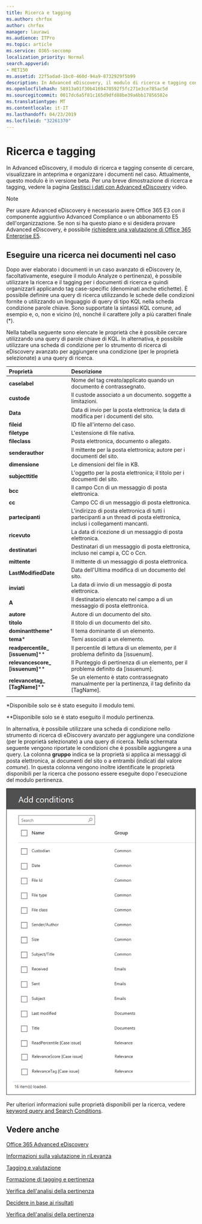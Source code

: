 ```yaml
---
title: Ricerca e tagging
ms.author: chrfox
author: chrfox
manager: laurawi
ms.audience: ITPro
ms.topic: article
ms.service: O365-seccomp
localization_priority: Normal
search.appverid:
- MET150
ms.assetid: 22f5adad-1bc0-460d-94a9-8732929f5b99
description: In Advanced eDiscovery, il modulo di ricerca e tagging consente di cercare, visualizzare in anteprima e organizzare i documenti nel caso. Attualmente, questo modulo è in versione beta.
ms.openlocfilehash: 58913a01f30b4169470592f5fc271e3ce785ac5d
ms.sourcegitcommit: 0017dc6a5f81c165d9dfd88be39a6bb17856582e
ms.translationtype: MT
ms.contentlocale: it-IT
ms.lasthandoff: 04/23/2019
ms.locfileid: "32261370"
---
```

# <a name="search-and-tagging"></a>Ricerca e tagging

In Advanced eDiscovery, il modulo di ricerca e tagging consente di cercare, visualizzare in anteprima e organizzare i documenti nel caso. Attualmente, questo modulo è in versione beta. Per una breve dimostrazione di ricerca e tagging, vedere la pagina [Gestisci i dati con Advanced eDiscovery](https://www.youtube.com/watch?v=VaPYL3DHP6I) video.

> [!NOTE]
> Per usare Advanced eDiscovery è necessario avere Office 365 E3 con il componente aggiuntivo Advanced Compliance o un abbonamento E5 dell'organizzazione. Se non si ha questo piano e si desidera provare Advanced eDiscovery, è possibile [richiedere una valutazione di Office 365 Enterprise E5](https://go.microsoft.com/fwlink/p/?LinkID=698279). 
  
## <a name="search-the-documents-in-your-case"></a>Eseguire una ricerca nei documenti nel caso

Dopo aver elaborato i documenti in un caso avanzato di eDiscovery (e, facoltativamente, eseguire il modulo Analyze o pertinenza), è possibile utilizzare la ricerca e il tagging per i documenti di ricerca e quindi organizzarli applicando tag case-specific (denominati anche etichette). È possibile definire una query di ricerca utilizzando le schede delle condizioni fornite o utilizzando un linguaggio di query di tipo KQL nella scheda condizione parole chiave. Sono supportate la sintassi KQL comune, ad esempio e, o, non e vicino (n), nonché il carattere jolly a più caratteri finale (*). 

Nella tabella seguente sono elencate le proprietà che è possibile cercare utilizzando una query di parole chiave di KQL. In alternativa, è possibile utilizzare una scheda di condizione per lo strumento di ricerca di eDiscovery avanzato per aggiungere una condizione (per le proprietà selezionate) a una query di ricerca.

|**Proprietà**|**Descrizione**|
|:-----|:-----|
|**caselabel** <br/> | Nome del tag creato/applicato quando un documento è contrassegnato. <br/> |
|**custode** <br/> | Il custode associato a un documento. soggette a limitazioni. <br/> |
|**Data** <br/> | Data di invio per la posta elettronica; la data di modifica per i documenti del sito. <br/> |
|**fileid** <br/> | ID file all'interno del caso. <br/> |
|**filetype** <br/> | L'estensione di file nativa. <br/> |
|**fileclass** <br/> | Posta elettronica, documento o allegato. <br/> |
|**senderauthor** <br/> | Il mittente per la posta elettronica; autore per i documenti del sito. <br/> |
|**dimensione** <br/> | Le dimensioni del file in KB. <br/> |
|**subjecttitle** <br/> | L'oggetto per la posta elettronica; il titolo per i documenti del sito. <br/> |
|**bcc** <br/> | Il campo Ccn di un messaggio di posta elettronica. <br/> |
|**cc** <br/> | Campo CC di un messaggio di posta elettronica. <br/> |
|**partecipanti** <br/> | L'indirizzo di posta elettronica di tutti i partecipanti a un thread di posta elettronica, inclusi i collegamenti mancanti. <br/> |
|**ricevuto** <br/> | La data di ricezione di un messaggio di posta elettronica. <br/> |
|**destinatari** <br/> | Destinatari di un messaggio di posta elettronica, incluso nei campi a, CC o Ccn. <br/> |
|**mittente** <br/> | Il mittente di un messaggio di posta elettronica. <br/> |
|**LastModifiedDate** <br/> | Data dell'Ultima modifica di un documento del sito. <br/> |
|**inviati** <br/> | La data di invio di un messaggio di posta elettronica. <br/> |
|**A** <br/> | Il destinatario elencato nel campo a di un messaggio di posta elettronica. <br/> |
|**autore** <br/> | Autore di un documento del sito. <br/> |
|**titolo** <br/> | Il titolo di un documento del sito. <br/> |
|**dominanttheme**\* <br/> | Il tema dominante di un elemento. <br/> |
|**tema**\* <br/> | Temi associati a un elemento. <br/> |
|**readpercentile_ [issuenum]**\*\* <br/> | Il percentile di lettura di un elemento, per il problema definito da [issuenum]. <br/> |
|**relevancescore_ [issuenum]**\*\* <br/> | Il Punteggio di pertinenza di un elemento, per il problema definito da [issuenum]. <br/> |
|**relevancetag_ [TagName]**\*\* <br/> | Se un elemento è stato contrassegnato manualmente per la pertinenza, il tag definito da [TagName]. <br/> |
|||

\*Disponibile solo se è stato eseguito il modulo temi.

\*\*Disponibile solo se è stato eseguito il modulo pertinenza.

In alternativa, è possibile utilizzare una scheda di condizione nello strumento di ricerca di eDiscovery avanzato per aggiungere una condizione (per le proprietà selezionate) a una query di ricerca. Nella schermata seguente vengono riportate le condizioni che è possibile aggiungere a una query. La colonna **gruppo** indica se la proprietà si applica ai messaggi di posta elettronica, ai documenti del sito o a entrambi (indicati dal valore *comune*). In questa colonna vengono inoltre identificate le proprietà disponibili per la ricerca che possono essere eseguite dopo l'esecuzione del modulo pertinenza.

![Condizioni di ricerca nello strumento di ricerca avanzato di eDiscovery](media/AeDSearchConditions.png)

Per ulteriori informazioni sulle proprietà disponibili per la ricerca, vedere [keyword query and Search Conditions](keyword-queries-and-search-conditions.md).
  
## <a name="see-also"></a>Vedere anche

[Office 365 Advanced eDiscovery](office-365-advanced-ediscovery.md)
  
[Informazioni sulla valutazione in riLevanza](assessment-in-relevance-in-advanced-ediscovery.md)
  
[Tagging e valutazione](tagging-and-assessment-in-advanced-ediscovery.md)
  
[Formazione di tagging e pertinenza](tagging-and-relevance-training-in-advanced-ediscovery.md)
  
[Verifica dell'analisi della pertinenza](track-relevance-analysis-in-advanced-ediscovery.md)
  
[Decidere in base ai risultati](decision-based-on-the-results-in-advanced-ediscovery.md)
  
[Verifica dell'analisi della pertinenza](test-relevance-analysis-in-advanced-ediscovery.md)

